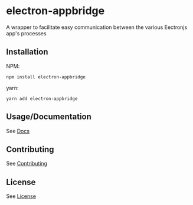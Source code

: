 # electron-appbridge
A wrapper to facilitate easy communication between the various Eectronjs app's processes

## Installation
NPM:
```
npm install electron-appbridge
```

yarn:
```
yarn add electron-appbridge
```

## Usage/Documentation
See [Docs](./docs/README.md)

## Contributing
See [Contributing](./docs/contributing.md)

## License
See [License](./LICENSE)